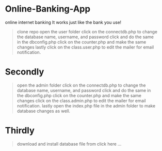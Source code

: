 # Online-Banking-App
online internet banking 
It works just like the bank you use!

> clone repo
> open the user folder
> click on the connectdb.php to change the database name, username, and password
> click and do the same in the dbconfig.php 
> click on the counter.php and make the same changes
> lastly click on the class.user.php to edit the mailer for email notification.

# Secondly

> open the admin folder
> click on the connectdb.php to change the database name, username, and password
> click and do the same in the dbconfig.php 
> click on the counter.php and make the same changes
> click on the class.admin.php to edit the mailer for email notification.
> lastly open the index.php file in the admin folder to make database changes as well.

# Thirdly

> download and install database file from click here ...
